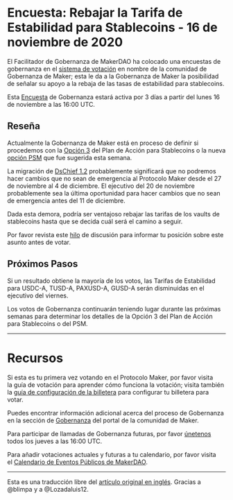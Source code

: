 # **Encuesta: Rebajar la Tarifa de Estabilidad para Stablecoins - 16 de noviembre de 2020**

El Facilitador de Gobernanza de MakerDAO ha colocado una encuestas de gobernanza en el [sistema de votación](https://vote.makerdao.com/polling) en nombre de la comunidad de Gobernanza de Maker; esta le da a la Gobernanza de Maker la posibilidad de señalar su apoyo a la rebaja de las tasas de estabilidad para stablecoins.

Esta [Encuesta](https://community-development.makerdao.com/en/learn/governance/on-chain-gov) de Gobernanza estará activa por 3 días a partir del lunes 16 de noviembre a las 16:00 UTC.

## **Reseña**

Actualmente la Gobernanza de Maker está en proceso de definir si procedemos con la [Opción 3](https://vote.makerdao.com/polling/QmY1vJPs?network=mainnet#vote-breakdown) del Plan de Acción para Stablecoins o la nueva [opción PSM](https://forum.makerdao.com/t/signal-request-accelerate-the-psm-launch/5094) que fue sugerida esta semana.

La migración de [DsChief 1.2](https://forum.makerdao.com/t/dschief-1-2-flash-loan-protection-for-maker-governance/5115) probablemente significará que no podremos hacer cambios que no sean de emergencia al Protocolo Maker desde el 27 de noviembre al 4 de diciembre. El ejecutivo del 20 de noviembre probablemente sea la última oportunidad para hacer cambios que no sean de emergencia antes del 11 de diciembre.

Dada esta demora, podría ser ventajoso rebajar las tarifas de los vaults de stablecoins hasta que se decida cuál será el camino a seguir.

Por favor revista este [hilo](https://forum.makerdao.com/t/signal-request-lower-the-stablecoin-vault-fees/5131) de discusión para informar tu posición sobre este asunto antes de votar.

## Próximos Pasos

Si un resultado obtiene la mayoría de los votos, las Tarifas de Estabilidad para USDC-A, TUSD-A, PAXUSD-A, GUSD-A serán disminuidas en el ejecutivo del viernes.

Los votos de Gobernanza continuarán teniendo lugar durante las próximas semanas para determinar los detalles de la Opción 3 del Plan de Acción para Stablecoins o del PSM.

---

# **Recursos**

Si esta es tu primera vez votando en el Protocolo Maker, por favor visita la guía de votación para aprender cómo funciona la votación; visita también la [guía de configuración de la billetera](https://community-development.makerdao.com/en/learn/governance/voting-setup/) para configurar tu billetera para votar.

Puedes encontrar información adicional acerca del proceso de Gobernanza en la sección de [Gobernanza](https://community-development.makerdao.com/en/learn/governance/) del portal de la comunidad de Maker.

Para participar de llamadas de Gobernanza futuras, por favor [únetenos](https://github.com/makerdao/community/tree/master/governance/governance-and-risk-meetings) [](https://community-development.makerdao.com/governance/governance-and-risk-meetings)todos los jueves a las 16:00 UTC.

Para añadir votaciones actuales y futuras a tu calendario, por favor visita el [Calendario de Eventos Públicos de MakerDAO](https://calendar.google.com/calendar/embed?src=makerdao.com_3efhm2ghipksegl009ktniomdk%40group.calendar.google.com&ctz=America%2FLos_Angeles).

---

Esta es una traducción libre del [artículo original en inglés](https://github.com/makerdao/community/blob/master/governance/polls/Rates%20-%20Lower%20Stablecoin%20Stability%20Fees%20-%20November%2016,%202020.md). Gracias a @blimpa y a @Lozadaluis12.

